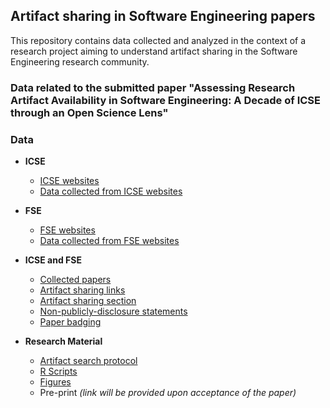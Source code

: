 ## Artifact sharing in Software Engineering papers

This repository contains data collected and analyzed in the context of a research project aiming to understand artifact sharing in the Software Engineering research community.

### Data related to the submitted paper "Assessing Research Artifact Availability in Software Engineering: A Decade of ICSE through an Open Science Lens"

### Data

- **ICSE**
  - [ICSE websites](data/ICSE_websites.md)
  - [Data collected from ICSE websites](data/ICSE_data_collected_from_websites.md)

- **FSE**
  - [FSE websites](data/FSE_websites.md)
  - [Data collected from FSE websites](data/FSE_data_collected_from_websites.md)


- **ICSE and FSE**
  - [Collected papers](data/collected_papers.md)
  - [Artifact sharing links](data/artifact_sharing_links.md)
  - [Artifact sharing section](data/artifact-sharing-section.md)
  - [Non-publicly-disclosure statements](data/non-publicly-disclosure_statements.md)
  - [Paper badging](data/badging.md)

- **Research Material**
  - [Artifact search protocol](data/Others/ArtifactsSearchProtocol.pdf)
  - [R Scripts](data/scripts.md)
  - [Figures](data/figures.md)
  - Pre-print _(link will be provided upon acceptance of the paper)_
